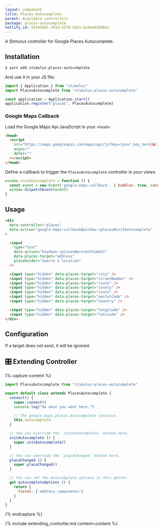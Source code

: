 ```yaml
---
layout: component
title: Places Autocomplete
parent: Available controllers
package: places-autocomplete
netlify_id: 5454560c-391d-41f8-92e1-8a3ee026dbe1
---
```


A Stimulus controller for Google Places Autocomplete.

## Installation

```bash
$ yarn add stimulus-places-autocomplete
```

And use it in your JS file:
```js
import { Application } from "stimulus"
import PlacesAutocomplete from "stimulus-places-autocomplete"

const application = Application.start()
application.register("places", PlacesAutocomplete)
```

### Google Maps Callback

Load the Google Maps Api JavaScript in your `<head>`:
```html
<head>
  <script
    src="https://maps.googleapis.com/maps/api/js?key={your_key_here}&libraries=places&callback=initAutocomplete"
    async=""
    defer=""
  ></script>
</head>
```

Define a callback to trigger the `PlacesAutocomplete` controller in your views:
```js
window.initAutocomplete = function () {
  const event = new Event('google-maps-callback', { bubbles: true, cancelable: true })
  window.dispatchEvent(event)
}
```

## Usage

```html
<div
  data-controller="places"
  data-action="google-maps-callback@window->places#initAutocomplete"
>

  <input
    type="text"
    data-action="keydown->places#preventSubmit"
    data-places-target="address"
    placeholder="Search a location"
  />

  <input type="hidden" data-places-target="city" />
  <input type="hidden" data-places-target="streetNumber" />
  <input type="hidden" data-places-target="route" />
  <input type="hidden" data-places-target="county" />
  <input type="hidden" data-places-target="state" />
  <input type="hidden" data-places-target="postalCode" />
  <input type="hidden" data-places-target="country" />

  <input type="hidden" data-places-target="longitude" />
  <input type="hidden" data-places-target="latitude" />
</div>
```

## Configuration

If a target does not exist, it will be ignored.

## 🎛 Extending Controller

{% capture content %}
```js
import PlacesAutocomplete from "stimulus-places-autocomplete"

export default class extends PlacesAutocomplete {
  connect() {
    super.connect()
    console.log("Do what you want here.")

    // The google.maps.places.Autocomplete instance.
    this.autocomplete
  }

  // You can override the `initAutocomplete` method here.
  initAutocomplete () {
    super.initAutocomplete()
  }

  // You can override the `placeChanged` method here.
  placeChanged () {
    super.placeChanged()
  }

  // You can set the Autocomplete options in this getter.
  get autocompleteOptions () {
    return {
      fields: ['address_components']
    }
  }
}
```
{% endcapture %}

{% include extending_controller.md content=content %}
